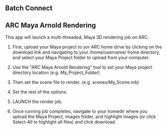 ## Batch Connect

## ARC Maya Arnold Rendering

This app will launch a multi-threaded, Maya 3D rendering job on ARC.

1) First, upload your Maya project to yor ARC home drive by clicking on the download link and navigating to your /home/username/ home directory,
and select your Maya Project folder to upload from your computer.

2) Use the "ARC Maya Arnold Rendering" tool to set your Maya project directory location (e.g. My_Project_Folder)

3) Then set the scene file to render. (e.g. scenes/My_Scene.mb)

4) Set the rest of the options.

5) LAUNCH the render job.

5) Once running job completes, navigate to your homedir where you upload the Maya Project, images folder, and highlight images (or click Select-All to highlight all files) and click download.

